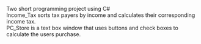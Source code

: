 Two short programming project using C# <br/>
Income_Tax sorts tax payers by income and calculates their corresponding income tax. <br/>
PC_Store is a text box window that uses buttons and check boxes to calculate the users purchase.

